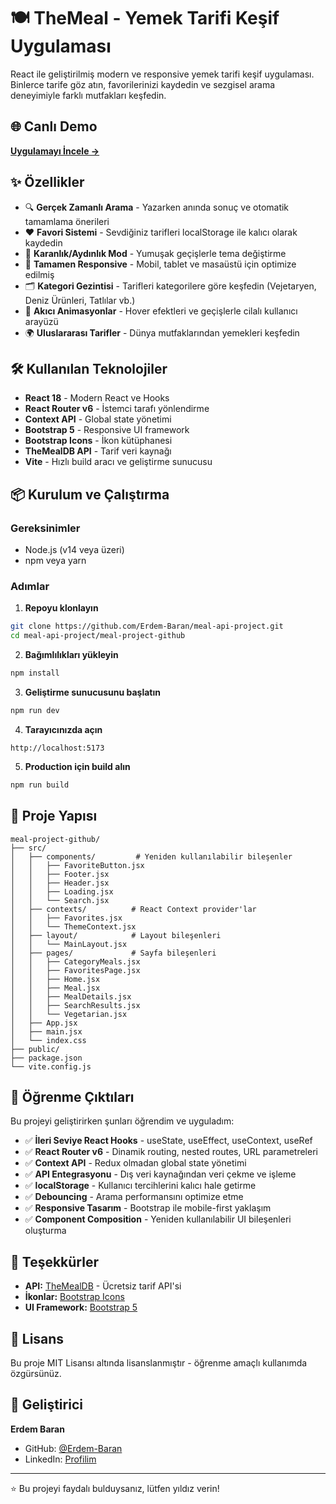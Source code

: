 # 🍽️ TheMeal - Yemek Tarifi Keşif Uygulaması

React ile geliştirilmiş modern ve responsive yemek tarifi keşif uygulaması. Binlerce tarife göz atın, favorilerinizi kaydedin ve sezgisel arama deneyimiyle farklı mutfakları keşfedin.


## 🌐 Canlı Demo

**[Uygulamayı İncele →](https://mealv1.netlify.app/)**

## ✨ Özellikler

- 🔍 **Gerçek Zamanlı Arama** - Yazarken anında sonuç ve otomatik tamamlama önerileri
- ❤️ **Favori Sistemi** - Sevdiğiniz tarifleri localStorage ile kalıcı olarak kaydedin
- 🌙 **Karanlık/Aydınlık Mod** - Yumuşak geçişlerle tema değiştirme
- 📱 **Tamamen Responsive** - Mobil, tablet ve masaüstü için optimize edilmiş
- 🗂️ **Kategori Gezintisi** - Tarifleri kategorilere göre keşfedin (Vejetaryen, Deniz Ürünleri, Tatlılar vb.)
- 🎨 **Akıcı Animasyonlar** - Hover efektleri ve geçişlerle cilalı kullanıcı arayüzü
- 🌍 **Uluslararası Tarifler** - Dünya mutfaklarından yemekleri keşfedin

## 🛠️ Kullanılan Teknolojiler

- **React 18** - Modern React ve Hooks
- **React Router v6** - İstemci tarafı yönlendirme
- **Context API** - Global state yönetimi
- **Bootstrap 5** - Responsive UI framework
- **Bootstrap Icons** - İkon kütüphanesi
- **TheMealDB API** - Tarif veri kaynağı
- **Vite** - Hızlı build aracı ve geliştirme sunucusu

## 📦 Kurulum ve Çalıştırma

### Gereksinimler
- Node.js (v14 veya üzeri)
- npm veya yarn

### Adımlar

1. **Repoyu klonlayın**
```bash
git clone https://github.com/Erdem-Baran/meal-api-project.git
cd meal-api-project/meal-project-github
```

2. **Bağımlılıkları yükleyin**
```bash
npm install
```

3. **Geliştirme sunucusunu başlatın**
```bash
npm run dev
```

4. **Tarayıcınızda açın**
```
http://localhost:5173
```

5. **Production için build alın**
```bash
npm run build
```

## 📁 Proje Yapısı
```
meal-project-github/
├── src/
│   ├── components/         # Yeniden kullanılabilir bileşenler
│   │   ├── FavoriteButton.jsx
│   │   ├── Footer.jsx
│   │   ├── Header.jsx
│   │   ├── Loading.jsx
│   │   └── Search.jsx
│   ├── contexts/          # React Context provider'lar
│   │   ├── Favorites.jsx
│   │   └── ThemeContext.jsx
│   ├── layout/            # Layout bileşenleri
│   │   └── MainLayout.jsx
│   ├── pages/             # Sayfa bileşenleri
│   │   ├── CategoryMeals.jsx
│   │   ├── FavoritesPage.jsx
│   │   ├── Home.jsx
│   │   ├── Meal.jsx
│   │   ├── MealDetails.jsx
│   │   ├── SearchResults.jsx
│   │   └── Vegetarian.jsx
│   ├── App.jsx
│   ├── main.jsx
│   └── index.css
├── public/
├── package.json
└── vite.config.js
```

## 🎯 Öğrenme Çıktıları

Bu projeyi geliştirirken şunları öğrendim ve uyguladım:

- ✅ **İleri Seviye React Hooks** - useState, useEffect, useContext, useRef
- ✅ **React Router v6** - Dinamik routing, nested routes, URL parametreleri
- ✅ **Context API** - Redux olmadan global state yönetimi
- ✅ **API Entegrasyonu** - Dış veri kaynağından veri çekme ve işleme
- ✅ **localStorage** - Kullanıcı tercihlerini kalıcı hale getirme
- ✅ **Debouncing** - Arama performansını optimize etme
- ✅ **Responsive Tasarım** - Bootstrap ile mobile-first yaklaşım
- ✅ **Component Composition** - Yeniden kullanılabilir UI bileşenleri oluşturma


## 🙏 Teşekkürler

- **API:** [TheMealDB](https://www.themealdb.com/) - Ücretsiz tarif API'si
- **İkonlar:** [Bootstrap Icons](https://icons.getbootstrap.com/)
- **UI Framework:** [Bootstrap 5](https://getbootstrap.com/)

## 📄 Lisans

Bu proje MIT Lisansı altında lisanslanmıştır - öğrenme amaçlı kullanımda özgürsünüz.

## 👤 Geliştirici

**Erdem Baran**

- GitHub: [@Erdem-Baran](https://github.com/Erdem-Baran)
- LinkedIn: [Profilim](https://www.linkedin.com/in/erdem-baran/)


---

⭐ Bu projeyi faydalı bulduysanız, lütfen yıldız verin!
